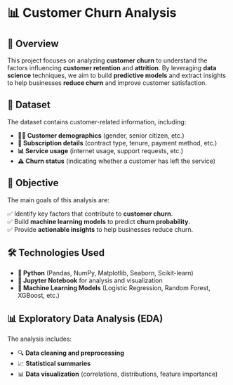 # 📊 Customer Churn Analysis

## 📝 Overview
This project focuses on analyzing **customer churn** to understand the factors influencing **customer retention** and **attrition**. By leveraging **data science** techniques, we aim to build **predictive models** and extract insights to help businesses **reduce churn** and improve customer satisfaction.

## 📂 Dataset
The dataset contains customer-related information, including:

- **🧑‍💼 Customer demographics** (gender, senior citizen, etc.)
- **📜 Subscription details** (contract type, tenure, payment method, etc.)
- **📊 Service usage** (internet usage, support requests, etc.)
- **⚠️ Churn status** (indicating whether a customer has left the service)

## 🎯 Objective
The main goals of this analysis are:

✅ Identify key factors that contribute to **customer churn**.  
✅ Build **machine learning models** to predict **churn probability**.  
✅ Provide **actionable insights** to help businesses reduce churn.  

## 🛠 Technologies Used
- **🐍 Python** (Pandas, NumPy, Matplotlib, Seaborn, Scikit-learn)
- **📓 Jupyter Notebook** for analysis and visualization
- **🤖 Machine Learning Models** (Logistic Regression, Random Forest, XGBoost, etc.)

## 📊 Exploratory Data Analysis (EDA)
The analysis includes:

- 🔍 **Data cleaning and preprocessing**
- 📈 **Statistical summaries**
- 📊 **Data visualization** (correlations, distributions, feature importance)

